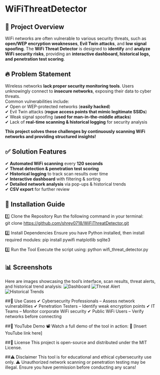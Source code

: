 # WiFiThreatDetector

## 📌 Project Overview  
WiFi networks are often vulnerable to various security threats, such as **open/WEP encryption weaknesses**, **Evil Twin attacks**, and **low signal spoofing**. The **WiFi Threat Detector** is designed to **identify** and **analyze WiFi security risks**, providing an **interactive dashboard, historical logs, and penetration test scoring**.

## 🔥 Problem Statement  
Wireless networks **lack proper security monitoring tools**. Users unknowingly connect to **insecure networks**, exposing their data to cyber threats.  
Common vulnerabilities include:  
✔ Open or WEP-protected networks (**easily hacked**)  
✔ Evil Twin attacks (**rogue access points that mimic legitimate SSIDs**)  
✔ Weak signal spoofing (**used for man-in-the-middle attacks**)  
✔ Lack of **real-time scanning & historical logging** for security analysis  

**This project solves these challenges by continuously scanning WiFi networks and providing structured insights!**

## ✅ Solution Features  
✔ **Automated WiFi scanning** every **120 seconds**  
✔ **Threat detection & penetration test scoring**  
✔ **Historical logging** to track scan results over time  
✔ **Interactive dashboard** with filtering & sorting  
✔ **Detailed network analysis** via pop-ups & historical trends  
✔ **CSV export** for further review  

## 🚀 Installation Guide  

1️⃣ Clone the Repository
Run the following command in your terminal:  
git clone https://github.com/shrey0718/WiFiThreatDetector.git

2️⃣ Install Dependencies
Ensure you have Python installed, then install required modules:
pip install pywifi matplotlib sqlite3

3️⃣ Run the Tool
Execute the script using:
python wifi_threat_detector.py

## 📊 Screenshots
Here are images showcasing the tool’s interface, scan results, threat alerts, and historical trend analysis:
![Dashboard](images/dashboard.png)
![Threat Alert](images/threat_alert.png)
![Historical Trends](images/trend_analysis.png)

##🎯 Use Cases
✔ Cybersecurity Professionals – Assess network vulnerabilities ✔ Penetration Testers – Identify weak encryption points ✔ IT Teams – Monitor corporate WiFi security ✔ Public WiFi Users – Verify networks before connecting

##🔗 YouTube Demo
📽️ Watch a full demo of the tool in action: 🔗 [Insert YouTube link here]

##📜 License
This project is open-source and distributed under the MIT License.

##⚠️ Disclaimer
This tool is for educational and ethical cybersecurity use only. ⚠️ Unauthorized network scanning or penetration testing may be illegal. Ensure you have permission before conducting any scans!
